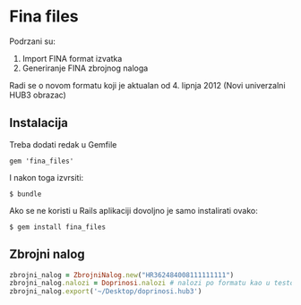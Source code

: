 # Fina files

Podrzani su:

1. Import FINA format izvatka
2. Generiranje FINA zbrojnog naloga

Radi se o novom formatu koji je aktualan od 4. lipnja 2012 (Novi univerzalni HUB3 obrazac)

##  Instalacija

Treba dodati redak u Gemfile

    gem 'fina_files'

I nakon toga izvrsiti:

    $ bundle

Ako se ne koristi u Rails aplikaciji dovoljno je samo instalirati ovako:

    $ gem install fina_files

## Zbrojni nalog

```ruby
zbrojni_nalog = ZbrojniNalog.new("HR362484008111111111")
zbrojni_nalog.nalozi = Doprinosi.nalozi # nalozi po formatu kao u testovima (array)
zbrojni_nalog.export('~/Desktop/doprinosi.hub3')
```

